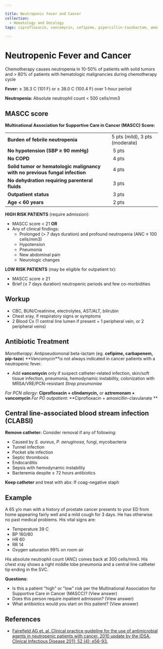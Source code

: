 ```yaml
---

title: Neutropenic Fever and Cancer
collection:
  - Hematology and Oncology
tags: ciprofloxacin, vancomycin, cefipime, pipercillin-tazobactam, amoxicillin-clavulanate, aztreonam

---
```


# Neutropenic Fever and Cancer

Chemotherapy causes neutropenia in 10-50% of patients with solid tumors and &gt; 80% of patients with hematologic malignancies during chemotherapy cycle

**Fever:** ≥ 38.3 C (101 F) or ≥ 38.0 C (100.4 F) over 1-hour period

**Neutropenia:** Absolute neutrophil count &lt; 500 cells/mm3

## MASCC score

**Multinational Association for Supportive Care in Cancer (MASCC) Score:**

|                                                                                                                   |                  |
|-------------------------------------------------------------------------------------------------------------------|------------------|
| **Burden of febrile neutropenia** | 5 pts (mild), 3 pts (moderate)  |
| **No hypotension (SBP ≥ 90 mmHg)**                                                                                |  5 pts           |
| **No COPD**                                                                                                       |  4 pts           |
| **Solid tumor or hematologic malignancy <span class="drug">with</span> no previous fungal infection**                                                                                |  4 pts           |
| **No dehydration requiring parenteral fluids**                                                                    |  3 pts           |
| **Outpatient status**                                                                                             |  3 pts           |
| **Age &lt; 60 years**                                                                                             |  2 pts           |

**HIGH RISK PATIENTS** (require admission):
-   MASCC score &lt; 21 **OR**
-   Any of clinical findings:
    -   Prolonged (&gt; 7 days duration) and profound neutropenia (ANC ≤ 100 cells/mm3)
    -   Hypotension
    -   Pneumonia
    -   New abdominal pain
    -   Neurologic changes

**LOW RISK PATIENTS** (may be eligible for outpatient tx):
-   MASCC score ≥ 21
-   Brief (≤ 7 days duration) neutropenic periods and few co-morbidities

## Workup

-   CBC, BUN/Creatinine, electrolytes, AST/ALT, bilirubin
-   Chest xray, if respiratory signs or symptoms
-   2 Blood Cx (1 central line lumen if present + 1 peripheral vein, or 2 peripheral veins)

## Antibiotic Treatment

*Monotherapy:* Antipseudomonal beta-lactam (eg. **<span class="drug">cefipime</span>, <span class="drug">carbapenem</span>, <span class="drug">pip-tazo</span>**)
**<span class="drug">Vancomycin</span>**is not always indicated in cancer patients with a neutropenic fever.
-   Add **vancomycin** only if suspect catheter-related infection, skin/soft tissue infection, pneumonia, hemodynamic instability, colonization with MRSA/VRE/PCN-resistant *Strep pneumoniae*

*For PCN allergy*: **<span class="drug">Ciprofloxacin</span> + <span class="drug">clindamycin</span>,** or **<span class="drug">aztremonam</span> + <span class="drug">vancomycin</span>**
*For PO outpatient*: **<span class="drug">Ciprofloxacin</span> + <span class="drug">amoxicillin-clavulanate</span> **

## Central line-associated blood stream infection (CLABSI)

**Remove catheter:** Consider removal if any of following: 

-   Caused by *S. aureus*, *P. aeruginosa*, fungi, mycobacteria
-   Tunnel infection
-   Pocket site infection
-   Septic thrombosis
-   Endocarditis
-   Sepsis with hemodynamic instability
-   Bacteremia despite ≥ 72 hours antibiotics

**Keep catheter** and treat with abx: If coag-negative staph

## Example

A 65 y/o man with a history of prostate cancer presents to your ED from home appearing fairly well and a mild cough for 3 days. He has otherwise no past medical problems. His vital signs are:

-   Temperature 39 C
-   BP 160/80
-   HR 60
-   RR 14
-   Oxygen saturation 99% on room air

His absolute neutrophil count (ANC) comes back at 300 cells/mm3. His chest xray shows a right middle lobe pneumonia and a central line catheter tip ending in the SVC.

**Questions:**

-   Is this a patient "high" or "low" risk per the Multinational Association for Supportive Care in Cancer (MASCC)? (<span class="aglmd-moreinfo ui-moreinfo" data-iid="53aa2472d35d3ae92e001575">View answer</span>)
-   Does this person require inpatient admission? (<span class="aglmd-moreinfo ui-moreinfo" data-iid="53aa2472d35d3ae92e001576">View answer</span>)
-   What antibiotics would you start on this patient? (<span class="aglmd-moreinfo ui-moreinfo" data-iid="53aa2472d35d3ae92e001577">View answer</span>)

## References

-   [Fairefield AG et. al. Clinical practice guideline for the use of antimicrobial agents in neutropenic patients with cancer. 2010 update by the IDSA. Clinical Infectious Disease 2011; 52 (4): e56-93.](http://www.ncbi.nlm.nih.gov/pubmed/21205990)
